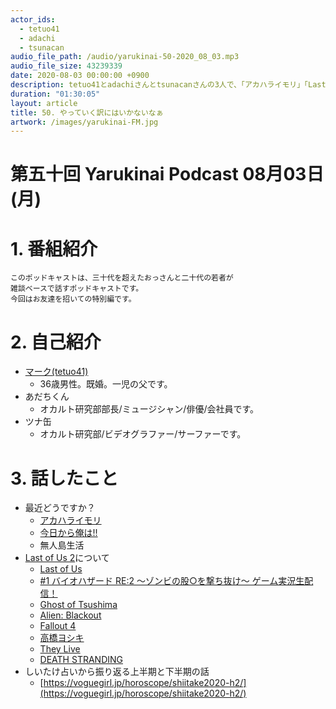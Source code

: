 ```yaml
---
actor_ids:
  - tetuo41
  - adachi
  - tsunacan
audio_file_path: /audio/yarukinai-50-2020_08_03.mp3
audio_file_size: 43239339
date: 2020-08-03 00:00:00 +0900
description: tetuo41とadachiさんとtsunacanさんの3人で、「アカハライモリ」「Last of Us」「しいたけ占い」について話しました。
duration: "01:30:05"
layout: article
title: 50. やっていく訳にはいかないなぁ
artwork: /images/yarukinai-FM.jpg
---
```


# 第五十回 Yarukinai Podcast 08月03日(月)

# 1. 番組紹介
    このポッドキャストは、三十代を超えたおっさんと二十代の若者が
    雑談ベースで話すポッドキャストです。
    今回はお友達を招いての特別編です。

# 2. 自己紹介
- [マーク(tetuo41)](https://twitter.com/tetuo41)
    - 36歳男性。既婚。一児の父です。
- あだちくん
    - オカルト研究部部長/ミュージシャン/俳優/会社員です。
- ツナ缶
    - オカルト研究部/ビデオグラファー/サーファーです。

# 3. 話したこと
- 最近どうですか？
    - [アカハライモリ](https://ja.wikipedia.org/wiki/%E3%82%A2%E3%82%AB%E3%83%8F%E3%83%A9%E3%82%A4%E3%83%A2%E3%83%AA)
    - [今日から俺は!!](https://csbs.shogakukan.co.jp/book?book_group_id=77)
    - 無人島生活
- [Last of Us 2](https://www.playstation.com/ja-jp/games/the-last-of-us-part-ii-ps4/)について
    - [Last of Us](https://www.jp.playstation.com/scej/title/thelastofus/entrance.html)
    - [#1 バイオハザード RE:2 〜ゾンビの股○を撃ち抜け〜 ゲーム実況生配信！](https://youtu.be/2I81pJqRkK4)
    - [Ghost of Tsushima](https://www.playstation.com/ja-jp/games/ghost-of-tsushima-ps4/)
    - [Alien: Blackout](https://apps.apple.com/jp/app/alien-blackout/id1401510106)
    - [Fallout 4](https://fallout.bethesda.net/ja/games/fallout-4)
    - [高橋ヨシキ](https://ja.wikipedia.org/wiki/%E9%AB%98%E6%A9%8B%E3%83%A8%E3%82%B7%E3%82%AD)
    - [They Live](https://eiga.com/movie/17770/)
    - [DEATH STRANDING](https://www.playstation.com/ja-jp/games/death-stranding-ps4/)
- しいたけ占いから振り返る上半期と下半期の話
    - [https://voguegirl.jp/horoscope/shiitake2020-h2/](https://voguegirl.jp/horoscope/shiitake2020-h2/)
